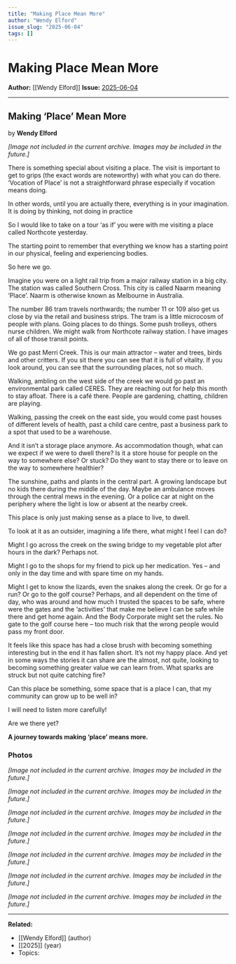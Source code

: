 ```yaml
---
title: "Making Place Mean More"
author: "Wendy Elford"
issue_slug: "2025-06-04"
tags: []
---
```


# Making Place Mean More

**Author:** [[Wendy Elford]]
**Issue:** [2025-06-04](https://plex.collectivesensecommons.org/2025-06-04/)

---

## Making **‘Place’** Mean More
by **Wendy Elford**

*[Image not included in the current archive. Images may be included in the future.]*

There is something special about visiting a place. The visit is important to get to grips (the exact words are noteworthy) with what you can do there. ‘Vocation of Place’ is not a straightforward phrase especially if vocation means doing.

In other words, until you are actually there, everything is in your imagination. It is doing by thinking, not doing in practice

So I would like to take on a tour ‘as if’ you were with me visiting a place called Northcote yesterday.

The starting point to remember that everything we know has a starting point in our physical, feeling and experiencing bodies.

So here we go.

Imagine you were on a light rail trip from a major railway station in a big city. The station was called Southern Cross. This city is called Naarm meaning ‘Place’. Naarm is otherwise known as Melbourne in Australia.

The number 86 tram travels northwards; the number 11 or 109 also get us close by via the retail and business strips. The tram is a little microcosm of people with plans. Going places to do things. Some push trolleys, others nurse children. We might walk from Northcote railway station. I have images of all of those transit points.

We go past Merri Creek. This is our main attractor – water and trees, birds and other critters. If you sit there you can see that it is full of vitality. If you look around, you can see that the surrounding places, not so much.

Walking, ambling on the west side of the creek we would go past an environmental park called CERES. They are reaching out for help this month to stay afloat. There is a café there. People are gardening, chatting, children are playing.

Walking, passing the creek on the east side, you would come past houses of different levels of health, past a child care centre, past a business park to a spot that used to be a warehouse.

And it isn’t a storage place anymore. As accommodation though, what can we expect if we were to dwell there? Is it a store house for people on the way to somewhere else? Or stuck? Do they want to stay there or to leave on the way to somewhere healthier?

The sunshine, paths and plants in the central part. A growing landscape but no kids there during the middle of the day. Maybe an ambulance moves through the central mews in the evening. Or a police car at night on the periphery where the light is low or absent at the nearby creek.

This place is only just making sense as a place to live, to dwell.

To look at it as an outsider, imagining a life there, what might I feel I can do?

Might I go across the creek on the swing bridge to my vegetable plot after hours in the dark? Perhaps not.

Might I go to the shops for my friend to pick up her medication. Yes – and only in the day time and with spare time on my hands.

Might I get to know the lizards, even the snakes along the creek. Or go for a run? Or go to the golf course? Perhaps, and all dependent on the time of day, who was around and how much I trusted the spaces to be safe, where were the gates and the ‘activities’ that make me believe I can be safe while there and get home again. And the Body Corporate might set the rules. No gate to the golf course here – too much risk that the wrong people would pass my front door.

It feels like this space has had a close brush with becoming something interesting but in the end it has fallen short. It’s not my happy place. And yet in some ways the stories it can share are the almost, not quite, looking to becoming something greater value we can learn from. What sparks are struck but not quite catching fire?

Can this place be something, some space that is a place I can, that my community can grow up to be well in?

I will need to listen more carefully!

Are we there yet?

**A journey towards making ‘place’ means more.**

### Photos

*[Image not included in the current archive. Images may be included in the future.]*

*[Image not included in the current archive. Images may be included in the future.]*

*[Image not included in the current archive. Images may be included in the future.]*

*[Image not included in the current archive. Images may be included in the future.]*

*[Image not included in the current archive. Images may be included in the future.]*

*[Image not included in the current archive. Images may be included in the future.]*

*[Image not included in the current archive. Images may be included in the future.]*

---

**Related:**
- [[Wendy Elford]] (author)
- [[2025]] (year)
- Topics: 

